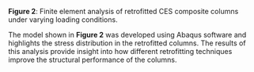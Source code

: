 **Figure 2**: Finite element analysis of retrofitted CES composite columns under varying loading conditions.

The model shown in **Figure 2** was developed using Abaqus software and highlights the stress distribution in the retrofitted columns. The results of this analysis provide insight into how different retrofitting techniques improve the structural performance of the columns.
